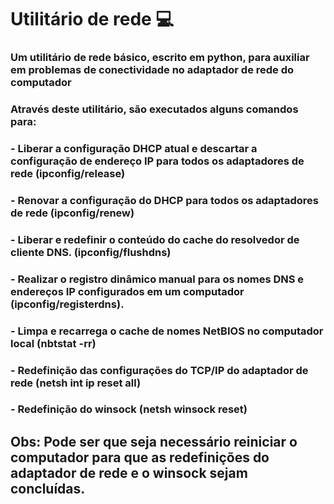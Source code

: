# Utilitário de rede :computer:
### Um utilitário de rede básico, escrito em python, para auxiliar em problemas de conectividade no adaptador de rede do computador

### Através deste utilitário, são executados alguns comandos para:
### - Liberar a configuração DHCP atual e descartar a configuração de endereço IP para todos os adaptadores de rede (ipconfig/release)
### - Renovar a configuração do DHCP para todos os adaptadores de rede (ipconfig/renew)
### - Liberar e redefinir o conteúdo do cache do resolvedor de cliente DNS. (ipconfig/flushdns)
### - Realizar o registro dinâmico manual para os nomes DNS e endereços IP configurados em um computador (ipconfig/registerdns).
### -  Limpa e recarrega o cache de nomes NetBIOS no computador local (nbtstat -rr)
### - Redefinição das configurações do TCP/IP do adaptador de rede (netsh int ip reset all) 
### - Redefinição do winsock (netsh winsock reset)

## Obs: Pode ser que seja necessário reiniciar o computador para que as redefinições do adaptador de rede e o winsock sejam concluídas.

